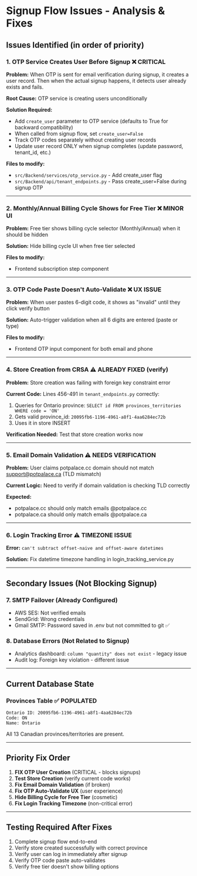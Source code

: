 # Signup Flow Issues - Analysis & Fixes

## Issues Identified (in order of priority)

### 1. **OTP Service Creates User Before Signup** ❌ CRITICAL
**Problem:** When OTP is sent for email verification during signup, it creates a user record. Then when the actual signup happens, it detects user already exists and fails.

**Root Cause:** OTP service is creating users unconditionally

**Solution Required:**
- Add `create_user` parameter to OTP service (defaults to True for backward compatibility)
- When called from signup flow, set `create_user=False`
- Track OTP codes separately without creating user records
- Update user record ONLY when signup completes (update password, tenant_id, etc.)

**Files to modify:**
- `src/Backend/services/otp_service.py` - Add create_user flag
- `src/Backend/api/tenant_endpoints.py` - Pass create_user=False during signup OTP

---

### 2. **Monthly/Annual Billing Cycle Shows for Free Tier** ❌ MINOR UI
**Problem:** Free tier shows billing cycle selector (Monthly/Annual) when it should be hidden

**Solution:** Hide billing cycle UI when free tier selected

**Files to modify:**
- Frontend subscription step component

---

### 3. **OTP Code Paste Doesn't Auto-Validate** ❌ UX ISSUE
**Problem:** When user pastes 6-digit code, it shows as "invalid" until they click verify button

**Solution:** Auto-trigger validation when all 6 digits are entered (paste or type)

**Files to modify:**
- Frontend OTP input component for both email and phone

---

### 4. **Store Creation from CRSA** ⚠️ ALREADY FIXED (verify)
**Problem:** Store creation was failing with foreign key constraint error

**Current Code:** Lines 456-491 in `tenant_endpoints.py` correctly:
1. Queries for Ontario province: `SELECT id FROM provinces_territories WHERE code = 'ON'`
2. Gets valid province_id: `20095fb6-1196-4961-a8f1-4aa6284ec72b`
3. Uses it in store INSERT

**Verification Needed:** Test that store creation works now

---

### 5. **Email Domain Validation** ⚠️ NEEDS VERIFICATION
**Problem:** User claims potpalace.cc domain should not match support@potpalace.ca (TLD mismatch)

**Current Logic:** Need to verify if domain validation is checking TLD correctly

**Expected:** 
- potpalace.cc should only match emails @potpalace.cc
- potpalace.ca should only match emails @potpalace.ca

---

### 6. **Login Tracking Error** ⚠️ TIMEZONE ISSUE
**Error:** `can't subtract offset-naive and offset-aware datetimes`

**Solution:** Fix datetime timezone handling in login_tracking_service.py

---

## Secondary Issues (Not Blocking Signup)

### 7. SMTP Failover (Already Configured)
- AWS SES: Not verified emails
- SendGrid: Wrong credentials  
- Gmail SMTP: Password saved in .env but not committed to git ✅

### 8. Database Errors (Not Related to Signup)
- Analytics dashboard: `column "quantity" does not exist` - legacy issue
- Audit log: Foreign key violation - different issue

---

## Current Database State

### Provinces Table ✅ POPULATED
```
Ontario ID: 20095fb6-1196-4961-a8f1-4aa6284ec72b
Code: ON
Name: Ontario
```

All 13 Canadian provinces/territories are present.

---

## Priority Fix Order

1. **FIX OTP User Creation** (CRITICAL - blocks signups)
2. **Test Store Creation** (verify current code works)
3. **Fix Email Domain Validation** (if broken)
4. **Fix OTP Auto-Validate UX** (user experience)
5. **Hide Billing Cycle for Free Tier** (cosmetic)
6. **Fix Login Tracking Timezone** (non-critical error)

---

## Testing Required After Fixes

1. Complete signup flow end-to-end
2. Verify store created successfully with correct province
3. Verify user can log in immediately after signup
4. Verify OTP code paste auto-validates
5. Verify free tier doesn't show billing options
